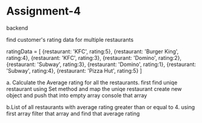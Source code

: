 # Assignment-4
backend


find customer's rating data for multiple restaurants

ratingData = [ {restaurant: 'KFC', rating:5}, {restaurant: 'Burger King', rating:4}, {restaurant: 'KFC', rating:3}, {restaurant: 'Domino', rating:2},
{restaurant: 'Subway', rating:3}, {restaurant: 'Domino', rating:1}, {restaurant: 'Subway', rating:4}, {restaurant: 'Pizza Hut', rating:5} ]

a. Calculate the Average rating for all the restaurants. first find uniqe restaurant using Set method and map the uniqe restaurant create new object and push that into empty array console that array

b.List of all restaurants with average rating greater than or equal to 4. using first array filter that array and find that average rating


